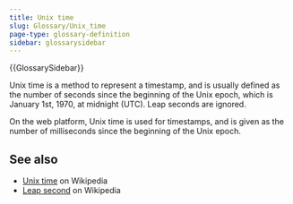 ```yaml
---
title: Unix time
slug: Glossary/Unix_time
page-type: glossary-definition
sidebar: glossarysidebar
---
```


{{GlossarySidebar}}

Unix time is a method to represent a timestamp, and is usually defined as the number of seconds since the beginning of the Unix epoch, which is January 1st, 1970, at midnight (UTC). Leap seconds are ignored.

On the web platform, Unix time is used for timestamps, and is given as the number of milliseconds since the beginning of the Unix epoch.

## See also

- [Unix time](https://en.wikipedia.org/wiki/Unix_time) on Wikipedia
- [Leap second](https://en.wikipedia.org/wiki/Leap_second) on Wikipedia
